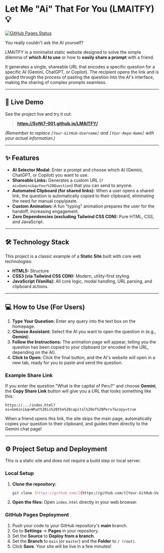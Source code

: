 # Let Me "Ai" That For You (LMAITFY) 💡

[![GitHub Pages Status](https://github.com/YourUsername/YourRepoName/actions/workflows/pages/pages-build-deployment/badge.svg)](https://github.com/YourUsername/YourRepoName/actions/workflows/pages/pages-build-deployment)

You really couldn't ask the AI yourself?

LMAITFY is a minimalist static website designed to solve the simple dilemma of **which AI to use** or how to **easily share a prompt** with a friend.

It generates a single, shareable URL that encodes a specific question for a specific AI (Gemini, ChatGPT, or Copilot). The recipient opens the link and is guided through the process of pasting the question into the AI's interface, making the sharing of complex prompts seamless.

---

## 🚀 Live Demo

See the project live and try it out:
> **https://SvNt7-001.github.io/LMAITFY/**

*(Remember to replace `[Your-GitHub-Username]` and `[Your-Repo-Name]` with your actual information.)*

---

## ✨ Features

* **AI Selector Modal:** Enter a prompt and choose which AI (Gemini, ChatGPT, or Copilot) you want to use.
* **Shareable Links:** Generates a custom URL (`?ai=Gemini&q=Your%20Question`) that you can send to anyone.
* **Automated Clipboard (for shared links):** When a user opens a shared link, the question is automatically copied to their clipboard, eliminating the need for manual copy/paste.
* **Custom Animation:** A fun "typing" animation prepares the user for the handoff, increasing engagement.
* **Zero Dependencies (excluding Tailwind CSS CDN):** Pure HTML, CSS, and JavaScript.

---

## 🛠️ Technology Stack

This project is a classic example of a **Static Site** built with core web technologies:

* **HTML5:** Structure
* **CSS3 (via Tailwind CSS CDN):** Modern, utility-first styling.
* **JavaScript (Vanilla):** All core logic, modal handling, URL parsing, and clipboard actions.

---

## 💻 How to Use (For Users)

1.  **Type Your Question:** Enter any query into the text box on the homepage.
2.  **Choose Assistant:** Select the AI you want to open the question in (e.g., **Gemini**).
3.  **Follow the Instructions:** The animation page will appear, telling you the question has been copied to your clipboard (or encoded in the URL, depending on the AI).
4.  **Click to Open:** Click the final button, and the AI's website will open in a new tab, ready for you to paste and send the question.

### Example Share Link

If you enter the question "What is the capital of Peru?" and choose **Gemini**, the **Copy Share Link** button will give you a URL that looks something like this:

`https://.../index.html?ai=Gemini&q=What%20is%20the%20capital%20of%20Peru?&copy=true`

When a friend opens this link, the site skips the main page, automatically copies your question to their clipboard, and guides them directly to the Gemini chat page!

---

## ⚙️ Project Setup and Deployment

This is a static site and does not require a build step or local server.

### Local Setup

1.  **Clone the repository:**
    ```bash
    git clone [https://github.com/](https://github.com/)[Your-GitHub-Username]/[Your-Repo-Name].git
    ```
2.  **Open the files:**
    Open `index.html` directly in your web browser.

### GitHub Pages Deployment

1.  Push your code to your GitHub repository's **main** branch.
2.  Go to **Settings** $\rightarrow$ **Pages** in your repository.
3.  Set the **Source** to **Deploy from a branch**.
4.  Set the **Branch** to `main` (or `master`) and the **Folder** to `/ (root)`.
5.  Click **Save**. Your site will be live in a few minutes!
